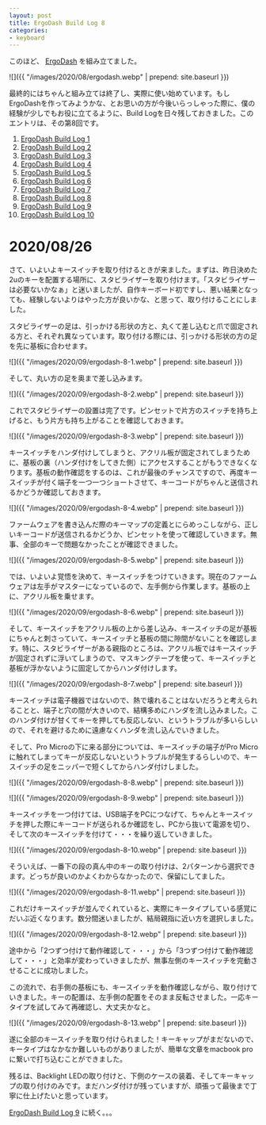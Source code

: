 ```yaml
---
layout: post
title: ErgoDash Build Log 8
categories:
- keyboard
---
```


このほど、 [ErgoDash](https://github.com/omkbd/ErgoDash) を組み立てました。

![]({{ "/images/2020/08/ergodash.webp" | prepend: site.baseurl }})

最終的にはちゃんと組み立ては終了し、実際に使い始めています。もしErgoDashを作ってみようかな、とお思いの方が今後いらっしゃった際に、僕の経験が少しでもお役に立てるように、Build Logを日々残しておきました。このエントリは、その第8回です。

1. [ErgoDash Build Log 1](https://www.eisbahn.jp/yoichiro/2020/08/ergodash_1.html)
2. [ErgoDash Build Log 2](https://www.eisbahn.jp/yoichiro/2020/08/ergodash_2.html)
3. [ErgoDash Build Log 3](https://www.eisbahn.jp/yoichiro/2020/08/ergodash_3.html)
4. [ErgoDash Build Log 4](https://www.eisbahn.jp/yoichiro/2020/09/ergodash_4.html)
5. [ErgoDash Build Log 5](https://www.eisbahn.jp/yoichiro/2020/09/ergodash_5.html)
6. [ErgoDash Build Log 6](https://www.eisbahn.jp/yoichiro/2020/09/ergodash_6.html)
7. [ErgoDash Build Log 7](https://www.eisbahn.jp/yoichiro/2020/09/ergodash_7.html)
8. [ErgoDash Build Log 8](https://www.eisbahn.jp/yoichiro/2020/09/ergodash_8.html)
9. [ErgoDash Build Log 9](https://www.eisbahn.jp/yoichiro/2020/09/ergodash_9.html)
10. [ErgoDash Build Log 10](https://www.eisbahn.jp/yoichiro/2020/09/ergodash_10.html)

# 2020/08/26

さて、いよいよキースイッチを取り付けるときが来ました。まずは、昨日決めた2uのキーを配置する場所に、スタビライザーを取り付けます。「スタビライザーは必要ないかなぁ」と迷いましたが、自作キーボード初ですし、悪い結果となっても、経験しないよりはやった方が良いかな、と思って、取り付けることにしました。

スタビライザーの足は、引っかける形状の方と、丸くて差し込むと爪で固定される方と、それぞれ異なっています。取り付ける際には、引っかける形状の方の足を先に基板に合わせます。


![]({{ "/images/2020/09/ergodash-8-1.webp" | prepend: site.baseurl }})


そして、丸い方の足を奥まで差し込みます。


![]({{ "/images/2020/09/ergodash-8-2.webp" | prepend: site.baseurl }})


これでスタビライザーの設置は完了です。ピンセットで片方のスイッチを持ち上げると、もう片方も持ち上がることを確認しておきます。


![]({{ "/images/2020/09/ergodash-8-3.webp" | prepend: site.baseurl }})


キースイッチをハンダ付けしてしまうと、アクリル板が固定されてしまうために、基板の裏（ハンダ付けをしてきた側）にアクセスすることがもうできなくなります。基板の動作確認をするのは、これが最後のチャンスですので、再度キースイッチが付く端子を一つ一つショートさせて、キーコードがちゃんと送信されるかどうか確認しておきます。


![]({{ "/images/2020/09/ergodash-8-4.webp" | prepend: site.baseurl }})


ファームウェアを書き込んだ際のキーマップの定義とにらめっこしながら、正しいキーコードが送信されるかどうか、ピンセットを使って確認していきます。無事、全部のキーで問題なかったことが確認できました。


![]({{ "/images/2020/09/ergodash-8-5.webp" | prepend: site.baseurl }})


では、いよいよ覚悟を決めて、キースイッチをつけていきます。現在のファームウェアは左手がマスターになっているので、左手側から作業します。基板の上に、アクリル板を乗せます。


![]({{ "/images/2020/09/ergodash-8-6.webp" | prepend: site.baseurl }})


そして、キースイッチをアクリル板の上から差し込み、キースイッチの足が基板にちゃんと刺さっていて、キースイッチと基板の間に隙間がないことを確認します。特に、スタビライザーがある親指のところは、アクリル板ではキースイッチが固定されずに浮いてしまうので、マスキングテープを使って、キースイッチと基板が浮かないように固定してからハンダ付けします。


![]({{ "/images/2020/09/ergodash-8-7.webp" | prepend: site.baseurl }})


キースイッチは電子機器ではないので、熱で壊れることはないだろうと考えられることと、端子と穴の間が大きいので、結構多めにハンダを流し込みました。このハンダ付けが甘くてキーを押しても反応しない、というトラブルが多いらしいので、それを避けるために遠慮なくハンダを流し込んでいきました。

そして、Pro Microの下に来る部分については、キースイッチの端子がPro Microに触れてしまってキーが反応しないというトラブルが発生するらしいので、キースイッチの足をニッパーで短くしてからハンダ付けしました。


![]({{ "/images/2020/09/ergodash-8-8.webp" | prepend: site.baseurl }})



![]({{ "/images/2020/09/ergodash-8-9.webp" | prepend: site.baseurl }})


キースイッチを一つ付けては、USB端子をPCにつなげて、ちゃんとキースイッチを押した際にキーコードが送られるか確認をし、PCから抜いて電源を切り、そして次のキースイッチを付けて・・・を繰り返していきました。


![]({{ "/images/2020/09/ergodash-8-10.webp" | prepend: site.baseurl }})


そういえば、一番下の段の真ん中のキーの取り付けは、2パターンから選択できます。どっちが良いのかよくわからなかったので、保留にしてました。


![]({{ "/images/2020/09/ergodash-8-11.webp" | prepend: site.baseurl }})


これだけキースイッチが並んでくれていると、実際にキータイプしている感覚にだいぶ近くなります。数分間迷いましたが、結局親指に近い方を選択しました。


![]({{ "/images/2020/09/ergodash-8-12.webp" | prepend: site.baseurl }})


途中から「2つずつ付けて動作確認して・・・」から「3つずつ付けて動作確認して・・・」と効率が変わっていきましたが、無事左側のキースイッチを完動させることに成功しました。

この流れで、右手側の基板にも、キースイッチを動作確認しながら、取り付けていきました。キーの配置は、左手側の配置をそのまま反転させました。一応キータイプを試してみて再確認し、大丈夫かなと。


![]({{ "/images/2020/09/ergodash-8-13.webp" | prepend: site.baseurl }})


遂に全部のキースイッチを取り付けられました！キーキャップがまだないので、キータイプはなかなか難しいものがありましたが、簡単な文章をmacbook proに繋いで打ち込むことができました。

残るは、Backlight LEDの取り付けと、下側のケースの装着、そしてキーキャップの取り付けのみです。まだハンダ付けが残っていますが、頑張って最後まで丁寧に仕上げたいと思っています。

[ErgoDash Build Log 9](https://www.eisbahn.jp/yoichiro/2020/09/ergodash_9.html) に続く。。。